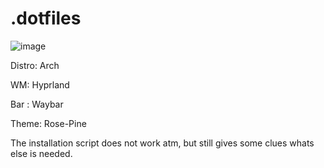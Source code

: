 # .dotfiles

![image](https://github.com/user-attachments/assets/7cec7b52-8235-4b49-8cee-87b08f904f06)

Distro: Arch

WM: Hyprland

Bar : Waybar

Theme: Rose-Pine

The installation script does not work atm, but still gives some clues whats else is needed.
